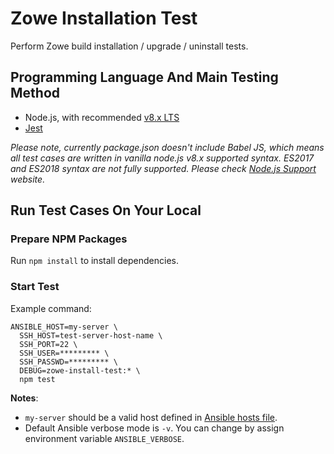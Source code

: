 # Zowe Installation Test

Perform Zowe build installation / upgrade / uninstall tests.

## Programming Language And Main Testing Method

- Node.js, with recommended [v8.x LTS](https://nodejs.org/docs/latest-v8.x/api/index.html)
- [Jest](https://jestjs.io/)

_Please note, currently package.json doesn't include *Babel JS*, which means all test cases are written in vanilla node.js v8.x supported syntax. ES2017 and ES2018 syntax are not fully supported. Please check [Node.js Support](https://node.green/) website._

## Run Test Cases On Your Local

### Prepare NPM Packages

Run `npm install` to install dependencies.

### Start Test

Example command:

```
ANSIBLE_HOST=my-server \
  SSH_HOST=test-server-host-name \
  SSH_PORT=22 \
  SSH_USER=********* \
  SSH_PASSWD=********* \
  DEBUG=zowe-install-test:* \
  npm test
```

**Notes**:
- `my-server` should be a valid host defined in [Ansible hosts file](../../playbooks/hosts).
- Default Ansible verbose mode is `-v`. You can change by assign environment variable `ANSIBLE_VERBOSE`.
